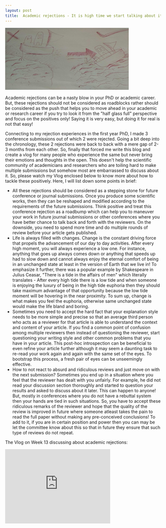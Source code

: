 ```yaml
---
layout: post
title:  Academic rejections - It is high time we start talking about it!?
---
```


<img src="../img/RejectionBlog.png" height = "200px" width = "400px">

Academic rejections can be a nasty blow in your PhD or academic career. But, these rejections should not be considered as roadblocks rather should be considered as the push that helps you to move ahead in your academic or research career if you try to look it from the "half glass full" perspective and focus on the positives only! Saying it is very easy, but doing it for real is not that easy! 

Connecting to my rejection experiences in the first year PhD, I made 3 conference submissions out of which 2 were rejected. Going a bit deep into the chronology, these 2 rejections were back to back with a mere gap of 2-3 months from each other. So, finally that forced me write this blog and create a vlog for many people who experience the same but never bring their emotions and thoughts in the open. This doesn't help the scientific community of academicians and researchers who are toiling hard to make multiple submissions but somehow most are embarrassed to discuss about it. So, please watch my Vlog enclosed below to know more about how to tackle these positively. Here, I will list down some points in brief:
* All these rejections should be considered as a stepping stone for future conference or journal submissions. Once you produce some scientific works, then they can be reshaped and modified according to the requirements of the future submissions. Think positive and treat this conference rejection as a roadbump which can help you to maneuver your work in future journal submissions or other conferences where you have better chance to talk back and forth with the reviewers. On the downside, you need to spend more time and do multiple rounds of review before your article gets published.
* Life is always filled with changes. Change is the constant driving force that propels the advancement of our day to day activities. After every high moment, you will always experience a low one. For instance, anything that goes up always comes down or anything that speeds up had to slow down and cannot always enjoy the eternal comfort of being in an unchanged state at least in the version of Earth that we live in! To emphasize it further, there was a popular example by Shakespeare in Julius Ceasar, "There is a tide in the affairs of men" which literally translates - After every high tide there is a low tide and when someone is enjoying the luxury of being in the high tide euphoria then they should take maximum advantage of that opportunity because the low tide moment will be hovering in the near proximity. To sum up, change is what makes you feel the euphoria, otherwise same unchanged state would make the life bland and boring.
* Sometimes you need to accept the  hard fact that your explanation style needs to be more simple and precise so that an average third person who acts as a reviewer for that article is able to understand the context and content of your article. If you find a common point of confusion among multiple reviewers then instead of questioning the reviewer, start questioning your writing style and other common problems that you have in your article. This post-hoc introspection can be beneficial to even refine your article further although it may seem a daunting task to re-read your work again and again with the same set of the eyes. To bootstrap this process, a fresh pair of eyes can be unseemingly effective.
* How to not react to absurd and ridiculous reviews and just move on with the next submission? Sometimes you end up in a situation where you feel that the reviewer has dealt with you unfairly. For example, he did not read your discussion section thoroughly and started to question your results and asked to discuss about it later. This can happen to anyone! But, mostly in conferences where you do not have a rebuttal system then your hands are tied in such situations. So, you have to accept these ridiculous remarks of the reviewer and hope that the quality of the review is improved in future where someone atleast takes the pain to read the full paper without making any pre-conceived conclusions! To add to it, if you are in certain position and power then you can may be let the committee know about this so that in future they ensure that such type of reviews do not repeat.

The Vlog on Week 13 discussing about academic rejections:
<iframe width="340" height="240" src="https://www.youtube.com/embed/bEEr1NYYGZg" frameborder="0" allow="accelerometer; autoplay; encrypted-media; gyroscope; picture-in-picture" allowfullscreen></iframe>
